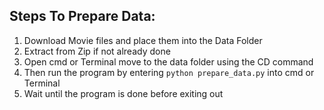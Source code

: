 ## Steps To Prepare Data:

  1. Download Movie files and place them into the Data Folder
  2. Extract from Zip if not already done
  3. Open cmd or Terminal move to the data folder using the CD command
  4. Then run the program by entering `python prepare_data.py` into cmd or Terminal
  5. Wait until the program is done before exiting out
